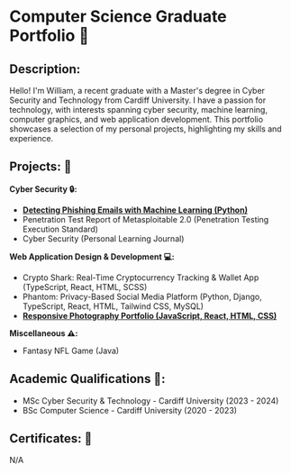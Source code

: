 # Computer Science Graduate Portfolio :page_facing_up:

## Description:
Hello! I'm William, a recent graduate with a Master's degree in Cyber Security and Technology from Cardiff University. I have a passion for technology, with interests spanning cyber security, machine learning, computer graphics, and web application development. This portfolio showcases a selection of my personal projects, highlighting my skills and experience.

## Projects: :file_folder:

**Cyber Security :lock::**
* [**Detecting Phishing Emails with Machine Learning (Python)**](https://github.com/wlshepherd/My_Portfolio/blob/main/PhishingDetection.ipynb)
* Penetration Test Report of Metasploitable 2.0 (Penetration Testing Execution Standard)
* Cyber Security (Personal Learning Journal)

**Web Application Design & Development :computer::**
* Crypto Shark: Real-Time Cryptocurrency Tracking & Wallet App (TypeScript, React, HTML, SCSS)
* Phantom: Privacy-Based Social Media Platform (Python, Django, TypeScript, React, HTML, Tailwind CSS, MySQL)
* [**Responsive Photography Portfolio (JavaScript, React, HTML, CSS)**](https://wlshepherd.github.io/react-first-project/)

**Miscellaneous :warning::**
* Fantasy NFL Game (Java)
  
## Academic Qualifications :school::
* MSc Cyber Security & Technology - Cardiff University (2023 - 2024)
* BSc Computer Science - Cardiff University (2020 - 2023)

## Certificates: :page_with_curl:
N/A
